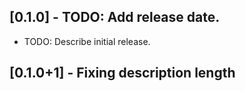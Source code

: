## [0.1.0] - TODO: Add release date.

* TODO: Describe initial release.

## [0.1.0+1] - Fixing description length